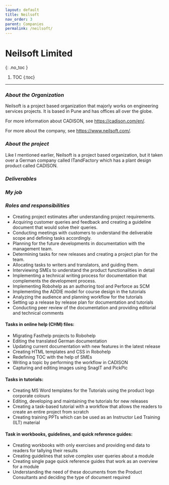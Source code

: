 ```yaml
---
layout: default
title: Neilsoft
nav_order: 3
parent: Companies
permalink: /neilsoft/
---
```

# Neilsoft Limited
{: .no_toc }
1. TOC
  {:toc}
---

### ***About the Organization***

Neilsoft is a project based organization that majorly works on engineering services projects. It is based in Pune and has offices all over the globe.

For more information about CADISON, see https://cadison.com/en/.

For more about the company, see https://www.neilsoft.com/.

### ***About the project***

Like I mentioned earlier, Neilsoft is a project based organization, but it taken over a German company called ITandFactory which has a plant design product called CADISON.

### ***Deliverables***

### ***My job***

### ***Roles and responsibilities***

- Creating project estimates after understanding project requirements.
- Acquiring customer queries and feedback and creating a guideline document that would solve their queries.
- Conducting meetings with customers to understand the deliverable scope and defining tasks accordingly.
- Planning for the future developments in documentation with the management team.
- Determining tasks for new releases and creating a project plan for the team.
- Allocating tasks to writers and translators, and guiding them.
- Interviewing SMEs to understand the product functionalities in detail
- Implementing a technical writing process for documentation that complements the development process.
- Implementing Robohelp as an authoring tool and Perforce as SCM
- Implementing the ADDIE model for course design in the tutorials
- Analyzing the audience and planning workflow for the tutorials
- Setting up a release by release plan for documentation and tutorials
- Conducting peer review of the documentation and providing editorial and technical comments

#### **Tasks in online help (CHM) files:**

- Migrating Fasthelp projects to Robohelp
- Editing the translated German documentation
- Updating current documentation with new features in the latest release
- Creating HTML templates and CSS in Robohelp
- Redefining TOC with the help of SMEs
- Writing a topic by performing the workflow in CADISON
- Capturing and editing images using SnagIT and PickPic

#### **Tasks in tutorials**:

- Creating MS Word templates for the Tutorials using the product logo corporate colours
- Editing, developing and maintaining the tutorials for new releases
- Creating a task-based tutorial with a workflow that allows the readers to create an entire project from scratch
- Creating training PPTs which can be used as an Instructor Led Training (ILT) material

#### **Task in workbooks, guidelines, and quick reference guides:**

- Creating workbooks with only exercises and providing end data to readers for tallying their results
- Creating guidelines that solve complex user queries about a module
- Creating single page quick reference guides that work as an overview for a module
- Understanding the need of these documents from the Product Consultants and deciding the type of document required